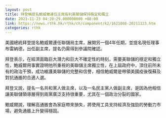 ```yaml
---
layout: post
title: 拜登稱提名鮑威爾連任主席有利美聯儲保持穩定和獨立
date: 2021-11-23 04:20:29.000000000 +08:00
link: https://news.rthk.hk/rthk/ch/component/k2/1621008-20211123.htm
categories: rthk
---
```


美國總統拜登提名鮑威爾連任聯儲局主席，展開另一個4年任期，並提名現任理事布雷納德，出任副主席，提名仍需得到參議院確認。

拜登表示，在經濟面臨巨大潛力和巨大不確定性的時刻，需要美聯儲的穩定和獨立性，鮑威爾用事實證明他所重視的美聯儲主席獨立性，在上屆政府中，頂住前所未有的政治干預，成功維護美聯儲的完整和信譽，相信鮑威爾是帶領美國疫後復蘇及對抗通脹的合適人選。

拜登又說，提名一名共和黨人做主席，以及一名民主黨人做副主席，是因為他相信讓美聯儲領導層得到兩黨廣泛支持很重要，尤其在一個政治分裂的國家。

鮑威爾說，理解高通脹會為家庭帶來損失，將使用工具支持經濟及強勁的勞動力市場，避免通脹上升變得穩固。
